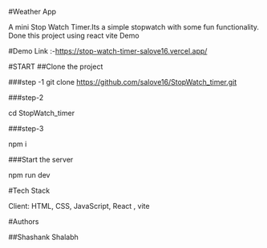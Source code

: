 #Weather App

A mini Stop Watch Timer.Its a simple stopwatch with some fun functionality. Done this project using react vite
Demo

#Demo Link :-https://stop-watch-timer-salove16.vercel.app/

#START
##Clone the project

###step -1
  git clone https://github.com/salove16/StopWatch_timer.git

###step-2

cd StopWatch_timer
  
###step-3 

npm i 

###Start the server

npm run dev

#Tech Stack

Client: HTML, CSS, JavaScript, React , vite


#Authors

##Shashank Shalabh

